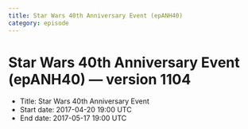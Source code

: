 ```yaml
---
title: Star Wars 40th Anniversary Event (epANH40)
category: episode
---
```


# Star Wars 40th Anniversary Event (epANH40) — version 1104



  * Title: Star Wars 40th Anniversary Event
  * Start date: 2017-04-20 19:00 UTC
  * End date: 2017-05-17 19:00 UTC

